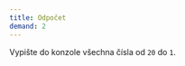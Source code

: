 ```yaml
---
title: Odpočet
demand: 2
---
```


Vypište do konzole všechna čísla od `20` do `1`.

<!-- ---solution

```js
let pocitadlo = 20
while (pocitadlo >= 1) {
	console.log(pocitadlo)
	pocitadlo = pocitadlo - 1
}
``` -->
